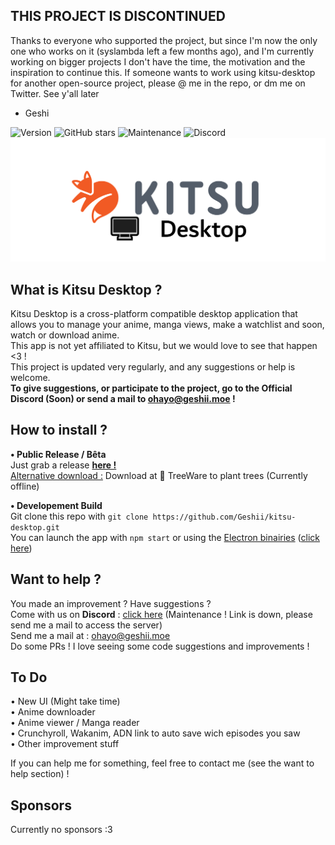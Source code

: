 ## THIS PROJECT IS DISCONTINUED 
Thanks to everyone who supported the project, but since I'm now the only one who works on it (syslambda left a few months ago), and I'm currently working on bigger projects I don't have the time, the motivation and the inspiration to continue this. If someone wants to work using kitsu-desktop for another open-source project, please @ me in the repo, or dm me on Twitter. See y'all later

- Geshi



![Version](https://img.shields.io/badge/Version-V1.0-orange)
![GitHub stars](https://img.shields.io/github/stars/Geshii/kitsu-desktop?color=blueviolet&label=Star%20me%20%3F)
![Maintenance](https://img.shields.io/maintenance/yes/2020?color=yellow)
![Discord](https://img.shields.io/discord/736973373200007188?label=Chat%20w%2F%20us%20%21)             
![Kitsu Desktop](images/kitsudesktop.png)
  
## What is Kitsu Desktop ?
Kitsu Desktop is a cross-platform compatible desktop application that allows you to manage your anime, manga views, make a watchlist and soon, watch or download anime.   
This app is not yet affiliated to Kitsu, but we would love to see that happen <3 !    
This project is updated very regularly, and any suggestions or help is welcome.      
**To give suggestions, or participate to the project, go to the Official Discord (Soon) or send a mail to ohayo@geshii.moe !**    
        
## How to install ?
**• Public Release / Bêta**                               
Just grab a release **[here !](https://github.com/geshii/kitsu-desktop/releases)**       
<ins>Alternative download :</ins> Download at 🌲 TreeWare to plant trees (Currently offline)     
          
**• Developement Build**         
Git clone this repo with `git clone https://github.com/Geshii/kitsu-desktop.git`      
You can launch the app with `npm start` or using the <ins>Electron binairies</ins> ([click here](https://github.com/electron/electron/releases))
                          
## Want to help ?                   
You made an improvement ? Have suggestions ?         
Come with us on __Discord__ : [click here](https://chat.geshii.moe) (Maintenance ! Link is down, please send me a mail to access the server)           
Send me a mail at : <ins>ohayo@geshii.moe</ins>              
Do some PRs ! I love seeing some code suggestions and improvements !      
                     
## To Do             
• New UI (Might take time)                
• Anime downloader               
• Anime viewer / Manga reader              
• Crunchyroll, Wakanim, ADN link to auto save wich episodes you saw               
• Other improvement stuff                 
            
If you can help me for something, feel free to contact me (see the want to help section) !          
       
## Sponsors      
Currently no sponsors :3             

